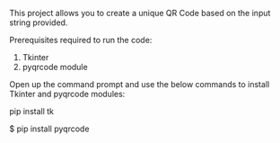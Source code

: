 This project allows you to create a unique QR Code based on the input string provided.

Prerequisites required to run the code:
1) Tkinter 
2) pyqrcode module


Open up the command prompt and use the below commands to install Tkinter and pyqrcode modules:

pip install tk

$ pip install pyqrcode

